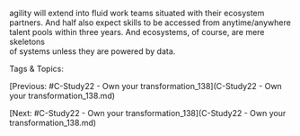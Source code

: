 agility will extend into fluid work teams situated 
with their ecosystem partners. And half also expect 
skills to be accessed from anytime/anywhere talent 
pools within three years. And ecosystems, of course, are mere skeletons  
of systems unless they are powered by data.  

   Tags & Topics:
   

[Previous: #C-Study22 - Own your transformation_138](C-Study22 - Own your transformation_138.md)

[Next: #C-Study22 - Own your transformation_138](C-Study22 - Own your transformation_138.md)